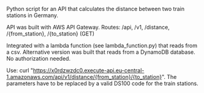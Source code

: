 Python script for an API that calculates the distance between two train stations in Germany.

API was built with AWS API Gateway.
Routes: /api, /v1, /distance, /{from_station}, /{to_station} (GET)

Integrated with a lambda function (see lambda_function.py) that reads from a csv.
Alternative version was built that reads from a DynamoDB database.
No authorization needed.

Use: curl "https://x0rdzwzdc0.execute-api.eu-central-1.amazonaws.com/api/v1/distance/{from_station}/{to_station}".
The parameters have to be replaced by a valid DS100 code for the train stations.
